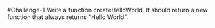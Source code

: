 #Challenge-1
Write a function createHelloWorld. It should return a new function that always returns "Hello World".
